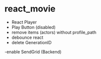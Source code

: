 # react_movie

- React Player
- Play Button (disabled)
- remove items (actors) without profile_path
- debounce react
- delete GenerationID

-enable SendGrid (Backend)
